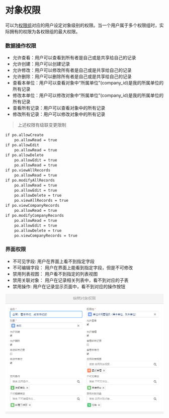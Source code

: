 对象权限
===

可以为[权限组](permission_set.md)对应的用户设定对象级别的权限。当一个用户属于多个权限组时，实际拥有的权限为各权限组的最大权限。

### 数据操作权限
- 允许查看：用户可以查看到所有者是自己或是共享给自己的记录
- 允许创建：用户可以创建记录
- 允许修改：用户可以修改所有者是自己或是共享给自己的记录
- 允许删除：用户可以删除所有者是自己或是共享给自己的记录
- 查看本单位：用户可以查看对象中“所属单位”(company_id)是我的所属单位的所有记录
- 修改本单位：用户可以修改对象中“所属单位”(company_id)是我的所属单位的所有记录
- 查看所有记录：用户可以查看对象中的所有记录
- 修改所有记录：用户可以修改对象中的所有记录

> 上述权限有级联变更限制
```
if po.allowCreate
	po.allowRead = true
if po.allowEdit
	po.allowRead = true
if po.allowDelete
	po.allowEdit = true
	po.allowRead = true
if po.viewAllRecords
	po.allowRead = true
if po.modifyAllRecords
	po.allowRead = true
	po.allowEdit = true
	po.allowDelete = true
	po.viewAllRecords = true
if po.viewCompanyRecords
	po.allowRead = true
if po.modifyCompanyRecords
	po.allowRead = true
	po.allowEdit = true
	po.allowDelete = true
	po.viewCompanyRecords = true
```

### 界面权限
- 不可见字段: 用户在界面上看不到指定字段
- 不可编辑字段： 用户在界面上能看到指定字段，但是不可修改
- 禁用列表视图： 用户看不到指定的列表视图
- 禁用关联对象： 用户在记录相关列表中，看不到对应的子表
- 禁用操作: 用户在记录显示页面中，看不到对应的操作按钮

![对象权限设置页面](images/permission_objects.png)

